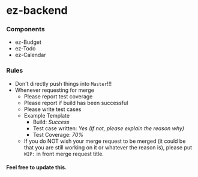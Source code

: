 # ez-backend

### Components
* ez-Budget
* ez-Todo
* ez-Calendar

### Rules
* Don't directly push things into `Master`!!!
* Whenever requesting for merge
  * Please report test coverage
  * Please report if build has been successful
  * Please write test cases
  * Example Template
    * Build: *Success*
    * Test case written: *Yes (If not, please explain the reason why)* 
    * Test Coverage: *70%*
  * If you do NOT wish your merge request to be merged (it could be that you are still working on it or whatever the reason is), please put `WIP:` in front merge request title.
 
 #### Feel free to update this.